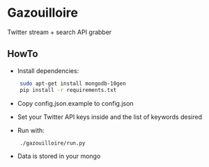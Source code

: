Gazouilloire
============

Twitter stream + search API grabber

HowTo
-----

- Install dependencies:

```bash
    sudo apt-get install mongodb-10gen
    pip install -r requirements.txt
```

- Copy config.json.example to config.json

- Set your Twitter API keys inside and the list of keywords desired

- Run with:

```bash
    ./gazouilloire/run.py
``` 

- Data is stored in your mongo

